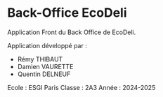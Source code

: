 # Back-Office EcoDeli

Application Front du Back Office de EcoDeli.

Application développé par : 
- Rémy THIBAUT
- Damien VAURETTE
- Quentin DELNEUF

Ecole : ESGI Paris
Classe : 2A3
Année : 2024-2025